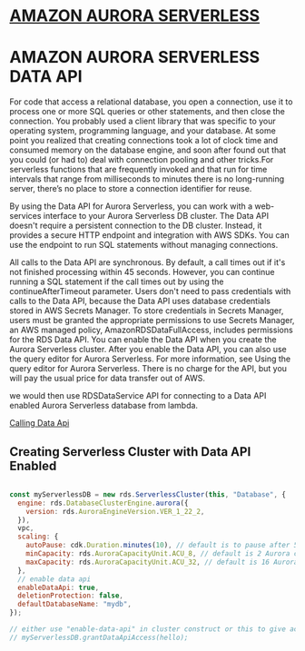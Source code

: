 # [AMAZON AURORA SERVERLESS](https://github.com/panacloud-modern-global-apps/full-stack-serverless-cdk/blob/main/step38_aurora_serverless/README.md)

# AMAZON AURORA SERVERLESS DATA API 

For code that access a relational database, you open a connection, use it to process one or more SQL queries or other statements, and then close the connection. You probably used a client library that was specific to your operating system, programming language, and your database. At some point you realized that creating connections took a lot of clock time and consumed memory on the database engine, and soon after found out that you could (or had to) deal with connection pooling and other tricks.For serverless functions that are frequently invoked and that run for time intervals that range from milliseconds to minutes there is no long-running server, there’s no place to store a connection identifier for reuse.

By using the Data API for Aurora Serverless, you can work with a web-services interface to your Aurora Serverless DB cluster. The Data API doesn't require a persistent connection to the DB cluster. Instead, it provides a secure HTTP endpoint and integration with AWS SDKs. You can use the endpoint to run SQL statements without managing connections.

All calls to the Data API are synchronous. By default, a call times out if it's not finished processing within 45 seconds. However, you can continue running a SQL statement if the call times out by using the continueAfterTimeout parameter. Users don't need to pass credentials with calls to the Data API, because the Data API uses database credentials stored in AWS Secrets Manager. To store credentials in Secrets Manager, users must be granted the appropriate permissions to use Secrets Manager, an AWS managed policy, AmazonRDSDataFullAccess, includes permissions for the RDS Data API.
You can enable the Data API when you create the Aurora Serverless cluster. After you enable the Data API, you can also use the query editor for Aurora Serverless. For more information, see Using the query editor for Aurora Serverless. There is no charge for the API, but you will pay the usual price for data transfer out of AWS.

we would then use RDSDataService API for connecting to a Data API enabled Aurora Serverless database from lambda.

[Calling Data Api](https://docs.aws.amazon.com/AmazonRDS/latest/AuroraUserGuide/data-api.html#data-api.calling)

## Creating Serverless Cluster with Data API Enabled

```javascript

const myServerlessDB = new rds.ServerlessCluster(this, "Database", {
  engine: rds.DatabaseClusterEngine.aurora({
    version: rds.AuroraEngineVersion.VER_1_22_2,
  }),
  vpc,
  scaling: {
    autoPause: cdk.Duration.minutes(10), // default is to pause after 5 minutes of idle time
    minCapacity: rds.AuroraCapacityUnit.ACU_8, // default is 2 Aurora capacity units (ACUs)
    maxCapacity: rds.AuroraCapacityUnit.ACU_32, // default is 16 Aurora capacity units (ACUs)
  },
  // enable data api
  enableDataApi: true,
  deletionProtection: false,
  defaultDatabaseName: "mydb",
});

// either use "enable-data-api" in cluster construct or this to give acces to lambda function named "hello"
// myServerlessDB.grantDataApiAccess(hello);
```


